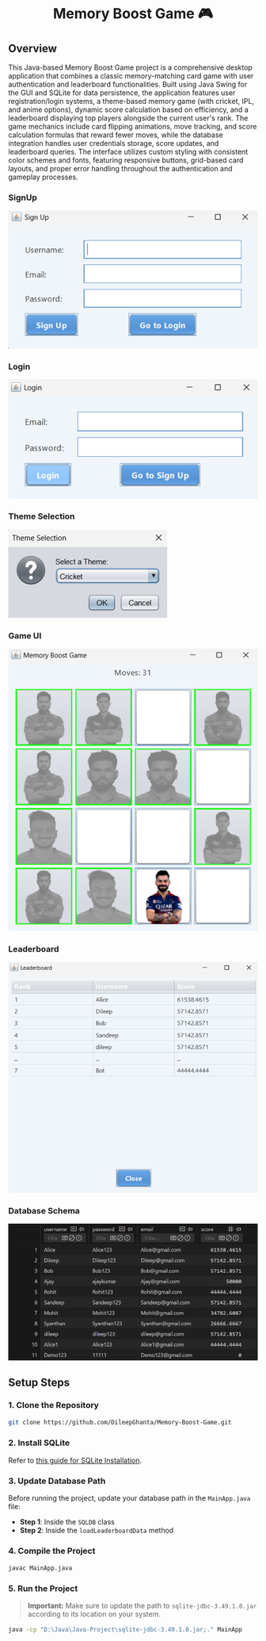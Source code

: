 
<h1 align="center">Memory Boost Game 🎮</h1>

## Overview
This Java-based Memory Boost Game project is a comprehensive desktop application that combines a classic memory-matching card game with user authentication and leaderboard functionalities. Built using Java Swing for the GUI and SQLite for data persistence, the application features user registration/login systems, a theme-based memory game (with cricket, IPL, and anime options), dynamic score calculation based on efficiency, and a leaderboard displaying top players alongside the current user's rank. The game mechanics include card flipping animations, move tracking, and score calculation formulas that reward fewer moves, while the database integration handles user credentials storage, score updates, and leaderboard queries. The interface utilizes custom styling with consistent color schemes and fonts, featuring responsive buttons, grid-based card layouts, and proper error handling throughout the authentication and gameplay processes.

### SignUp
![image](./UI/SignUp.png) 

### Login
![image](./UI/Login.png) 

### Theme Selection
![image](./UI/Theme%20Selection.png) 

### Game UI
![image](./UI/Game%20UI.png) 

### Leaderboard 
![image](./UI/Leaderboard.png) 

### Database Schema 
![image](./UI/Database%20Schema.png) 


## Setup Steps

### 1. Clone the Repository

```bash
git clone https://github.com/DileepGhanta/Memory-Boost-Game.git
```

### 2. Install SQLite

Refer to [this guide for SQLite Installation](https://docs.google.com/document/d/1QI-S8keazW8rkgmco5U-mdDQhbLZPsCRrIu7C9udyr4/edit?usp=sharing).

### 3. Update Database Path

Before running the project, update your database path in the `MainApp.java` file:
- **Step 1**: Inside the `SQLDB` class
- **Step 2**: Inside the `loadLeaderboardData` method

### 4. Compile the Project

```bash
javac MainApp.java
```

### 5. Run the Project

> **Important:** Make sure to update the path to `sqlite-jdbc-3.49.1.0.jar` according to its location on your system.

```bash
java -cp "D:\Java\Java-Project\sqlite-jdbc-3.49.1.0.jar;." MainApp
```